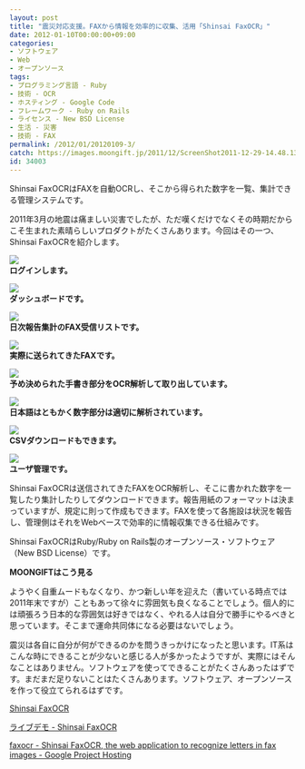 ```yaml
---
layout: post
title: "震災対応支援。FAXから情報を効率的に収集、活用「Shinsai FaxOCR」"
date: 2012-01-10T00:00:00+09:00
categories:
- ソフトウェア
- Web
- オープンソース
tags: 
- プログラミング言語 - Ruby
- 技術 - OCR
- ホスティング - Google Code
- フレームワーク - Ruby on Rails
- ライセンス - New BSD License
- 生活 - 災害
- 技術 - FAX
permalink: /2012/01/20120109-3/
catch: https://images.moongift.jp/2011/12/ScreenShot2011-12-29-14.48.13_thumb.png
id: 34003
---
```

Shinsai FaxOCRはFAXを自動OCRし、そこから得られた数字を一覧、集計できる管理システムです。

  

2011年3月の地震は痛ましい災害でしたが、ただ嘆くだけでなくその時期だからこそ生まれた素晴らしいプロダクトがたくさんあります。今回はその一つ、Shinsai FaxOCRを紹介します。

  

[![](https://images.moongift.jp/2011/12/ScreenShot2011-12-29-14.47.34_thumb.png)](https://images.moongift.jp/2011/12/9f23e899454d41535d6b0caa6b946c7e.png)  
**ログインします。**

  

[![](https://images.moongift.jp/2011/12/ScreenShot2011-12-29-14.47.46_thumb.png)](https://images.moongift.jp/2011/12/bce5927c7e5ce1c2eea03f7cc53cd7a8.png)  
**ダッシュボードです。**

  

[![](https://images.moongift.jp/2011/12/ScreenShot2011-12-29-14.48.02_thumb.png)](https://images.moongift.jp/2011/12/8a23e09d5aa8fc0262da906d958e909a.png)  
**日次報告集計のFAX受信リストです。**

  

[![](https://images.moongift.jp/2011/12/ScreenShot2011-12-29-14.48.08_thumb.png)](https://images.moongift.jp/2011/12/53399ba0abccc89bf49d8ba21f6ccc7a.png)  
**実際に送られてきたFAXです。**

  

[![](https://images.moongift.jp/2011/12/ScreenShot2011-12-29-14.48.13_thumb.png)](https://images.moongift.jp/2011/12/3e21d8e686581d882595d74f4ebdbd3f.png)  
**予め決められた手書き部分をOCR解析して取り出しています。**

  

[![](https://images.moongift.jp/2011/12/ScreenShot2011-12-29-14.48.32_thumb.png)](https://images.moongift.jp/2011/12/c7c98a613ffad06c08f24973942d7426.png)  
**日本語はともかく数字部分は適切に解析されています。**

  

[![](https://images.moongift.jp/2011/12/ScreenShot2011-12-29-14.49.22_thumb.png)](https://images.moongift.jp/2011/12/5501a7956b55540abc38f8b7ade4f472.png)  
**CSVダウンロードもできます。**

  

[![](https://images.moongift.jp/2011/12/ScreenShot2011-12-29-14.49.52_thumb.png)](https://images.moongift.jp/2011/12/dee137e806f2defaadc498fdb57125c2.png)  
**ユーザ管理です。**

  

Shinsai FaxOCRは送信されてきたFAXをOCR解析し、そこに書かれた数字を一覧したり集計したりしてダウンロードできます。報告用紙のフォーマットは決まっていますが、規定に則って作成もできます。FAXを使って各施設は状況を報告し、管理側はそれをWebベースで効率的に情報収集できる仕組みです。

  
<!--more-->  

Shinsai FaxOCRはRuby/Ruby on Rails製のオープンソース・ソフトウェア（New BSD License）です。

  
  
  

**MOONGIFTはこう見る**

  

ようやく自重ムードもなくなり、かつ新しい年を迎えた（書いている時点では2011年末ですが）こともあって徐々に雰囲気も良くなることでしょう。個人的には頑張ろう日本的な雰囲気は好きではなく、やれる人は自分で勝手にやるべきと思っています。そこまで運命共同体になる必要はないでしょう。

  

震災は各自に自分が何ができるのかを問うきっかけになったと思います。IT系はこんな時にできることが少ないと感じる人が多かったようですが、実際にはそんなことはありません。ソフトウェアを使ってできることがたくさんあったはずです。まだまだ足りないことはたくさんあります。ソフトウェア、オープンソースを作って役立てられるはずです。

  

[Shinsai FaxOCR](https://sites.google.com/site/faxocr2010/)

  

[ライブデモ - Shinsai FaxOCR](https://sites.google.com/site/faxocr2010/raibudemo)

  

[faxocr - Shinsai FaxOCR, the web application to recognize letters in fax images - Google Project Hosting](http://code.google.com/p/faxocr/)

